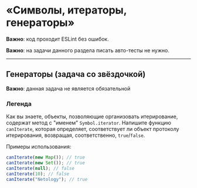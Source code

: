 # «Символы, итераторы, генераторы»

**Важно**: код проходит ESLint без ошибок.

**Важно**: на задачи данного раздела писать авто-тесты не нужно.

---

## Генераторы (задача со звёздочкой)



**Важно**: данная задача не является обязательной 

### Легенда

Как вы знаете, объекты, позволяющие организовать итерирование, содержат метод с "именем" `Symbol.iterator`. Напишите функцию `canIterate`, которая определяет, соответствует ли объект протоколу итерирования, возвращая, соответственно, `true`/`false`.

Примеры использования:
```javascript
canIterate(new Map()); // true
canIterate(new Set()); // true
canIterate(null); // false
canIterate(10); // false
canIterate("Netology"); // true
```
